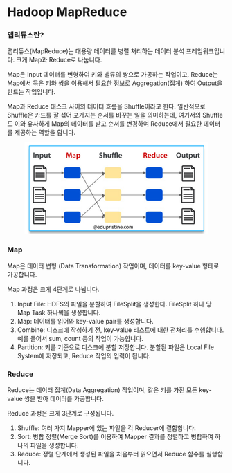 # Hadoop MapReduce

### 맵리듀스란?

맵리듀스(MapReduce)는 대용량 데이터를 병렬 처리하는 데이터 분석 프레임워크입니다. 크게 Map과 Reduce로 나눕니다.

Map은 Input 데이터를 변형하여 키와 밸류의 쌍으로 가공하는 작업이고, Reduce는 Map에서 묶은 키와 쌍을 이용해서 필요한 정보로 Aggregation(집계) 하여 Output을 만드는 작업입니다.

Map과 Reduce 태스크 사이의 데이터 흐름을 Shuffle이라고 한다. 일반적으로 Shuffle은 카드를 잘 섞어 포개지는 순서를 바꾸는 일을 의미하는데, 여기서의 Shuffle도 이와 유사하게 Map의 데이터를 받고 순서를 변경하여 Reduce에서 필요한 데이터를 제공하는 역할을 합니다.

<figure><img src="../.gitbook/assets/mapreduce_1.png" alt=""><figcaption></figcaption></figure>

### Map

Map은 데이터 변형 (Data Transformation) 작업이며, 데이터를 key-value 형태로 가공합니다.

Map 과정은 크게 4단계로 나뉩니다.

1. Input File: HDFS의 파일을 분할하여 FileSplit을 생성한다. FileSplit 하나 당 Map Task 하나씩을 생성합니다.
2. Map: 데이터를 읽어와 key-value pair를 생성합니다.
3. Combine: 디스크에 작성하기 전, key-value 리스트에 대한 전처리를 수행합니다. 예를 들어서 sum, count 등의 작업이 가능합니다.
4. Partition: 키를 기준으로 디스크에 분할 저장합니다. 분할된 파일은 Local File System에 저장되고, Reduce 작업의 입력이 됩니다.

### Reduce

Reduce는 데이터 집계(Data Aggregation) 작업이며, 같은 키를 가진 모든 key-value 쌍을 받아 데이터를 가공합니다.

Reduce 과정은 크게 3단계로 구성됩니다.

1. Shuffle: 여러 가지 Mapper에 있는 파일을 각 Reducer에 결합합니다.
2. Sort: 병합 정렬(Merge Sort)를 이용하여 Mapper 결과를 정렬하고 병합하여 하나의 파일을 생성합니다.
3. Reduce: 정렬 단계에서 생성된 파일을 처음부터 읽으면서 Reduce 함수를 실행합니다.
